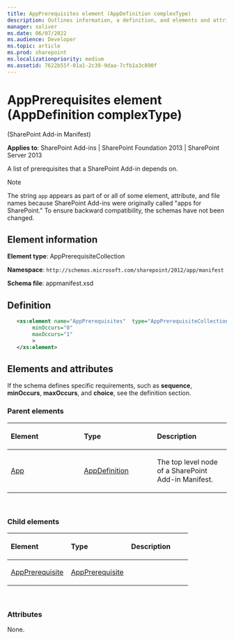 ```yaml
---
title: AppPrerequisites element (AppDefinition complexType)
description: Outlines information, a definition, and elements and attributes for the AppPrerequisites element in Sharepoint.
manager: soliver
ms.date: 06/07/2022
ms.audience: Developer
ms.topic: article
ms.prod: sharepoint
ms.localizationpriority: medium
ms.assetid: 7622b55f-01a1-2c39-9daa-7cfb1a3c890f
---
```


# AppPrerequisites element (AppDefinition complexType) 

(SharePoint Add-in Manifest)

**Applies to**: SharePoint Add-ins | SharePoint Foundation 2013 | SharePoint Server 2013

A list of prerequisites that a SharePoint Add-in depends on.

> [!NOTE] 
> The string `app` appears as part of or all of some element, attribute, and file names because SharePoint Add-ins were originally called "apps for SharePoint." To ensure backward compatibility, the schemas have not been changed.

## Element information
**Element type**: AppPrerequisiteCollection

**Namespace**: `http://schemas.microsoft.com/sharepoint/2012/app/manifest`

**Schema file**: appmanifest.xsd

## Definition

```XML
   <xs:element name="AppPrerequisites"  type="AppPrerequisiteCollection"
        minOccurs="0"
        maxOccurs="1"
        >
   </xs:element>
```       

## Elements and attributes

If the schema defines specific requirements, such as **sequence**, **minOccurs**, **maxOccurs**, and **choice**, see the definition section.

### Parent elements

<table>
<colgroup>
<col width="33%" />
<col width="33%" />
<col width="33%" />
</colgroup>
<thead>
<tr class="header">
<th align="left"><p>Element</p></th>
<th align="left"><p>Type</p></th>
<th align="left"><p>Description</p></th>
</tr>
</thead>
<tbody>
<tr class="odd">
<td align="left"><p><a href="app-element-sharepoint-add-in-manifest.md">App</a></p></td>
<td align="left"><p><a href="appdefinition-complextype-sharepoint-add-in-manifest.md">AppDefinition</a></p></td>
<td align="left"><p>The top level node of a SharePoint Add-in Manifest.</p></td>
</tr>
</tbody>
</table>

<br/>

### Child elements

<table>
<colgroup>
<col width="33%" />
<col width="33%" />
<col width="33%" />
</colgroup>
<thead>
<tr class="header">
<th align="left"><p>Element</p></th>
<th align="left"><p>Type</p></th>
<th align="left"><p>Description</p></th>
</tr>
</thead>
<tbody>
<tr class="odd">
<td align="left"><p><a href="appprerequisite-element-appprerequisitecollection-complextypesharepoint-add-in-m.md">AppPrerequisite</a></p></td>
<td align="left"><p><a href="appprerequisite-complextype-sharepoint-add-in-manifest.md">AppPrerequisite</a></p></td>
<td align="left"><p></p></td>
</tr>
</tbody>
</table>

<br/>

### Attributes

None.

<br/>
<br/>







